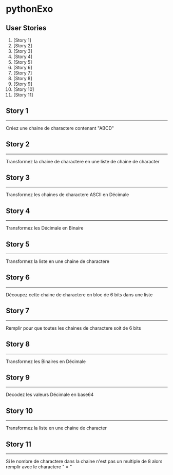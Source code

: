 # pythonExo

## User Stories

1. [Story 1]
2. [Story 2]
3. [Story 3]
4. [Story 4]
5. [Story 5]
6. [Story 6]
7. [Story 7]
8. [Story 8]
9. [Story 9]
10. [Story 10]
11. [Story 11]

## Story 1
*** 
Créez une chaine de charactere contenant "ABCD"

## Story 2
*** 
Transformez la chaine de charactere en une liste de chaine de character

## Story 3
*** 
Transformez les chaines de charactere ASCII en Décimale

## Story 4
*** 
Transformez les Décimale en Binaire

## Story 5
*** 
Transformez la liste en une chaine de charactere

## Story 6
*** 
Découpez cette chaine de charactere en bloc de 6 bits dans une liste

## Story 7
*** 
Remplir pour que toutes les chaines de charactere soit de 6 bits

## Story 8
*** 
Transformez les Binaires en Décimale

## Story 9
*** 
Decodez les valeurs Décimale en base64

## Story 10
*** 
Transformez la liste en une chaine de character

## Story 11
*** 
Si le nombre de charactere dans la chaine n'est pas un multiple de 8 alors remplir avec le charactere " = "
